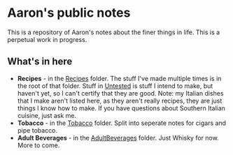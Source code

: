 # Aaron's public notes

This is a repository of Aaron's notes about the finer things in life. This is a perpetual work in progress. 

## What's in here

- **Recipes** - in the [Recipes](./Recipes/) folder. The stuff I've made multiple times is in the root of that folder. Stuff in [Untested](./Recipes/Untested) is stuff I intend to make, but haven't yet, so I can't certify that they are good. Note: my Italian dishes that I make aren't listed here, as they aren't really recipes, they are just things I know how to make. If you have questions about Southern Italian cuisine, just ask me.
- **Tobacco** - in the [Tobacco](./Tobacco/) folder. Split into seperate notes for cigars and pipe tobacco.
- **Adult Beverages** - in the [AdultBeverages](./AdultBeverages/) folder. Just Whisky for now. More to come.